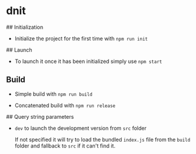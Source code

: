 # dnit

## Initialization

* Initialize the project for the first time with `npm run init`

## Launch

* To launch it once it has been initialized simply use `npm start`

## Build

* Simple build with `npm run build`

* Concatenated build with `npm run release`

## Query string parameters

* `dev` to launch the development version from `src` folder

  If not specified it will try to load the bundled `index.js` file from the `build` folder and fallback to `src` if it can't find it.
